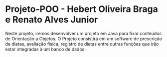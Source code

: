 # Projeto-POO - Hebert Oliveira Braga e Renato Alves Junior
Neste projeto, iremos desenvolver um projeto em Java para fixar conteúdos de Orientação a Objetos.
O Projeto consistirá em um software de prescrição de dietas, avaliação fisíca, registro de dietas entre outras funções que irão estar integradas à um banco de dados.
